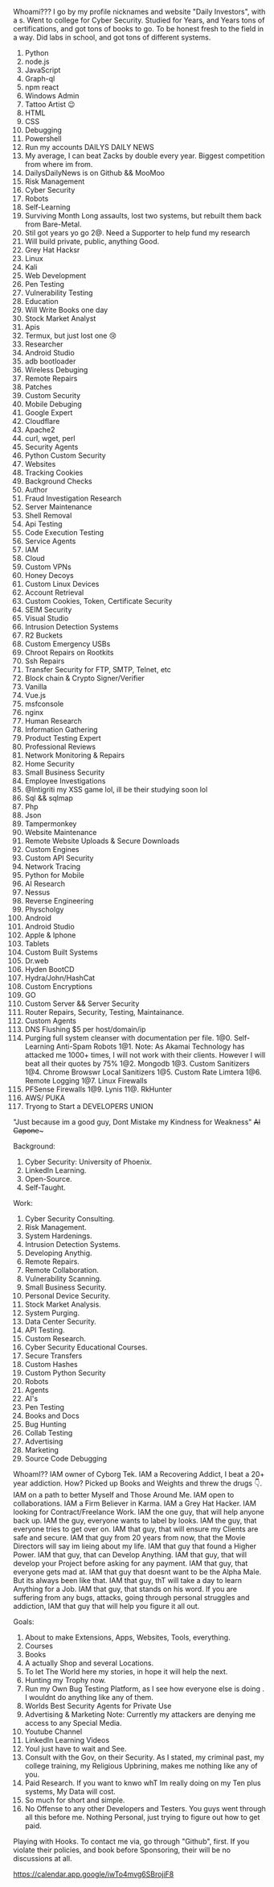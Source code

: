 Whoami??? I go by my profile nicknames and website "Daily Investors", with a s. Went to college for Cyber Security. Studied for Years, and Years tons of certifications, and got tons of books to go. To be honest fresh to the field in a way. Did labs in school, and got tons of different systems. 
1. Python 
2. node.js
3. JavaScript 
4. Graph-ql
5. npm react
6. Windows Admin
7. Tattoo Artist 😉 
8. HTML
9. CSS
10. Debugging
11. Powershell 
12. Run my accounts 
DAILYS DAILY NEWS
13. My average, I can beat Zacks by double every year. Biggest competition from where im from.
14. DailysDailyNews is on
Github && MooMoo
15. Risk Management 
16. Cyber Security 
17. Robots
18. Self-Learning 
19. Surviving Month Long assaults, lost two systems, but rebuilt them back from Bare-Metal.
20. Stil got years yo go
2@. Need a Supporter to help fund my research 
21. Will build private, public, anything Good.
22. Grey Hat Hacksr
23. Linux
23. Kali
24. Web Development 
25. Pen Testing 
26. Vulnerability Testing
27. Education 
27. Will Write Books one day
28. Stock Market Analyst 
29. Apis
30. Termux, but just lost one 😢 
31. Researcher 
32. Android Studio
33. adb bootloader 
34. Wireless Debuging 
35. Remote Repairs
36. Patches
37. Custom Security 
38. Mobile Debuging 
39. Google Expert
40. Cloudflare
41. Apache2
42. curl, wget, perl
43. Security Agents
44. Python Custom Security 
45. Websites 
46. Tracking Cookies 
47. Background Checks
48. Author 
49. Fraud Investigation Research 
50. Server Maintenance 
51. Shell Removal 
52. Api Testing
53. Code Execution Testing
54. Service Agents
53. IAM
54. Cloud
55. Custom VPNs
56. Honey Decoys
57. Custom Linux Devices 
58. Account Retrieval 
59. Custom Cookies, Token, Certificate Security 
50. SEIM Security 
51. Visual Studio
52. Intrusion Detection Systems 
53. R2 Buckets 
54. Custom Emergency USBs 
55. Chroot Repairs on Rootkits
56. Ssh Repairs
57. Transfer Security for FTP, SMTP, Telnet, etc
58. Block chain & Crypto Signer/Verifier 
59. Vanilla
60. Vue.js
61. msfconsole
62. nginx
63. Human Research 
64. Information Gathering
65. Product Testing Expert
66. Professional Reviews 
67. Network Monitoring & Repairs
68. Home Security 
69. Small Business Security 
70. Employee Investigations
71. @Intigriti my XSS game lol, ill be their studying soon lol
72. Sql && sqlmap
73. Php
74. Json 
75. Tampermonkey 
76. Website Maintenance 
77. Remote Website Uploads & Secure Downloads
78. Custom Engines
79. Custom API Security 
80. Network Tracing
81. Python for Mobile
82. AI Research 
83. Nessus
84. Reverse Engineering 
85. Physcholgy 
86. Android
87. Android Studio
88. Apple & Iphone
89. Tablets
90. Custom Built Systems
91. Dr.web
92. Hyden BootCD
93. Hydra/John/HashCat
94. Custom Encryptions 
95. GO
96. Custom Server && Server Security 
97. Router Repairs, Security, Testing, Maintainance.
98. Custom Agents
99. DNS Flushing $5 per host/domain/ip
100. Purging full system cleanser with documentation per file.
1@0. Self-Learning Anti-Spam Robots
1@1. Note: As Akamai Technology has attacked me 1000+ times, I will not work with their clients. However I will beat all their quotes by 75%
1@2. Mongodb
1@3. Custom Sanitizers
1@4. Chrome Browswr Local Sanitizers
1@5. Custom Rate Limtera
1@6. Remote Logging
1@7. Linux Firewalls
108. PFSense Firewalls
1@9. Lynis
11@. RkHunter
111. AWS/ PUKA
24. Tryong to Start a 
DEVELOPERS UNION

"Just because im a good guy, Dont Mistake my Kindness for Weakness" ~~Al Capone~~~


Background:
1. Cyber Security: University of Phoenix.
2. LinkedIn Learning. 
3. Open-Source.
4. Self-Taught. 


Work:
1. Cyber Security Consulting.
2. Risk Management. 
3. System Hardenings. 
4. Intrusion Detection Systems.
5. Developing Anythig.
6. Remote Repairs.
7. Remote Collaboration.
8. Vulnerability Scanning. 
9. Small Business Security. 
10. Personal Device Security. 
11. Stock Market Analysis. 
12. System Purging.
13. Data Center Security. 
14. API Testing.
15. Custom Research. 
16. Cyber Security Educational Courses.
17. Secure Transfers
18. Custom Hashes
19. Custom Python Security 
20. Robots
21. Agents
22. AI's
23. Pen Testing
24. Books and Docs
25. Bug Hunting
26. Collab Testing
27. Advertising 
28. Marketing 
30. Source Code Debugging



WhoamI?? IAM owner of Cyborg Tek. IAM a Recovering Addict, I beat a 20+ year addiction. How? Picked up Books and Weights and threw the drugs 👇. IAM on a path to better Myself and Those Around Me. IAM open to collaborations. IAM a Firm Believer in Karma. IAM a Grey Hat Hacker. IAM looking for Contract/Freelance Work. IAM the one guy, that will help anyone back up. IAM the guy, everyone wants to label by looks. IAM the guy, that everyone tries to get over on. IAM that guy, that will ensure my Clients are safe and secure. IAM that guy from 20 years from now, that the Movie Directors will say im lieing about my life. IAM that guy that found a Higher Power. IAM that guy, that can Develop Anything. IAM that guy, that will develop your Project before asking for any payment. IAM that guy, that everyone gets mad at. IAM that guy that doesnt want to be the Alpha Male. But its always been like that. IAM that guy, thT will take a day to learn Anything for a Job. IAM that guy, that stands on his word. If you are suffering from any bugs, attacks, going through personal struggles and addiction, IAM that guy that will help you figure it all out. 

Goals:
1. About to make Extensions, Apps, Websites, Tools, everything.
2. Courses
3. Books
4. A actually Shop and several Locations.
5. To let The World here my stories, in hope it will help the next.
6. Hunting my Trophy now.
7. Run my Own Bug Testing Platform, as I see how everyone else is doing . I wouldnt do anything like any of them.
8. Worlds Best Security Agents for Private Use 
9. Advertising & Marketing
Note: Currently my attackers are denying me access to any Special Media.
10. Youtube Channel
11. LinkedIn Learning Videos
12. Youl just have to wait and See.
13. Consult with the Gov, on their Security. As I stated, my criminal past, my college training, my Religious Upbrining, makes me nothing like any of you.
14. Paid Research. If you want to knwo whT Im really doing on my Ten plus systems, My Data will cost.
15. So much for short and simple.
16. No Offense to any other Developers and Testers. You guys went through all this before me. Nothing Personal, just trying to figure out how to get paid.


Playing with Hooks. To contact me via, go through "Github", first. If you violate their policies, and book before Sponsoring, their will be no  discussions at all.

https://calendar.app.google/iwTo4mvg6SBrojiF8